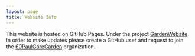```yaml
---
layout: page
title: Website Info
---
```

This website is hosted on GitHub Pages. Under the project [GardenWebsite](https://github.com/60PaulGoreGarden/GardenWebsite). In order to make updates please create a GitHub user and request to join the [60PaulGoreGarden](https://github.com/60PaulGoreGarden) organization.
